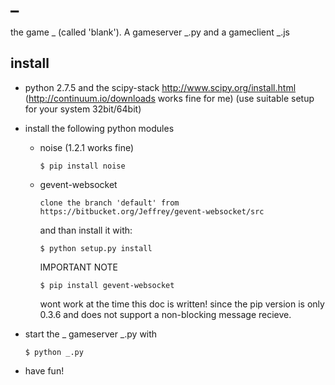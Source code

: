 _
=

the game _ (called 'blank'). A gameserver _.py and a gameclient _.js

install 
-------

*   python 2.7.5 and the scipy-stack
    http://www.scipy.org/install.html (http://continuum.io/downloads works fine for me)
    (use suitable setup for your system 32bit/64bit)
  
*   install the following python modules
    -   noise (1.2.1 works fine)
        ```
        $ pip install noise
        ```
    -   gevent-websocket
        ```
        clone the branch 'default' from https://bitbucket.org/Jeffrey/gevent-websocket/src
        ```
        and than install it with:
        ```
        $ python setup.py install
        ```
    
        IMPORTANT NOTE
        ```
        $ pip install gevent-websocket
        ```
        wont work at the time this doc is written! since the pip version is only 0.3.6
        and does not support a non-blocking message recieve.

*   start the _ gameserver _.py with
    ```
    $ python _.py
    ```

*   have fun!
